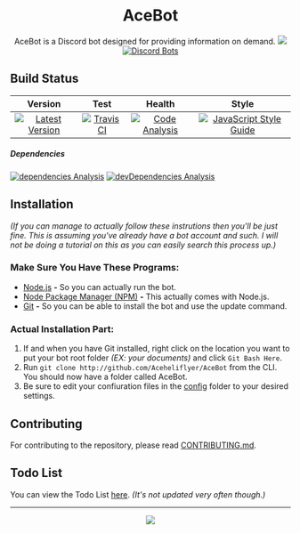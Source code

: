 <div align="center">
<h1 align="center"><strong>AceBot</strong></h1>
  AceBot is a Discord bot designed for providing information on demand.
  <a href="http://discord.gg/UwvMSAa" title="Discord Guild">
    <img src="http://discordapp.com/api/guilds/278946297736724501/embed.png?style=shield">
  </a>
  <a href="http://discordbots.org/bot/253254587341996032">
    <img src="http://discordbots.org/api/widget/servers/253254587341996032.svg" alt="Discord Bots" />
  </a>
</div>

## Build Status
| Version | Test | Health | Style |
|:-------:|:----:|:------:|:-----:|
| [![Latest Version](http://img.shields.io/github/package-json/v/Aceheliflyer/AceBot.svg?colorB=green&style=flat-square)](http://github.com/Aceheliflyer/AceBot/commit/master "Latest Version") | [![Travis CI](http://img.shields.io/travis/Aceheliflyer/AceBot.svg?style=flat-square)](http://travis-ci.org/Aceheliflyer/AceBot "Travis CI") | [![Code Analysis](http://img.shields.io/bithound/code/github/Aceheliflyer/AceBot.svg?style=flat-square)](http://bithound.io/github/Aceheliflyer/AceBot "Code Analysis") | [![JavaScript Style Guide](http://img.shields.io/badge/code_style-standard-brightgreen.svg?style=flat-square)](htts://standardjs.com "JavaScript Style Guide")

##### Dependencies
[![dependencies Analysis](http://img.shields.io/david/Aceheliflyer/AceBot.svg?style=flat-square)](http://david-dm.org/Aceheliflyer/AceBot "dependencies Analysis")
[![devDependencies Analysis](http://img.shields.io/david/dev/Aceheliflyer/AceBot.svg?style=flat-square)](http://david-dm.org/Aceheliflyer/AceBot?type=dev "devDependencies Analysis")

## Installation

_(If you can manage to actually follow these instrutions then you'll be just fine. This is assuming you've already have a bot account and such. I will not be doing a tutorial on this as you can easily search this process  up.)_

### Make Sure You Have These Programs:

-   [Node.js](http://nodejs.org/en/download/current "Node.js") **-** So you can actually run the bot.
-   [Node Package Manager (NPM)](http://npmjs.com "NPM") **-** This actually comes with Node.js.
-   [Git](http://git-scm.com/download "Git SCM") **-** So you can be able to install the bot and use the update command.

### Actual Installation Part:

1.  If and when you have Git installed, right click on the location you want to put your bot root folder _(EX: your documents)_ and click `Git Bash Here`.
2.  Run `git clone http://github.com/Aceheliflyer/AceBot` from the CLI. You should now have a folder called AceBot.
3.  Be sure to edit your confiuration files in the [config](http://github.com/Aceheliflyer/AceBot/blob/master/config "Configuration") folder to your desired settings.

## Contributing

For contributing to the repository, please read [CONTRIBUTING.md](http://github.com/Aceheliflyer/AceBot/blob/master/.github/CONTRIBUTING.md "Contributing").

## Todo List

You can view the Todo List [here](http://github.com/Aceheliflyer/AceBot/projects/1 "Todo List"). _(It's not updated very often though.)_

* * *

<p align="center">
  <a href="http://github.com/Aceheliflyer/AceBot/blob/master/LICENSE.md" title="License">
    <img src="http://img.shields.io/github/license/Aceheliflyer/AceBot.svg?style=flat-square">
  </a>
</p>
